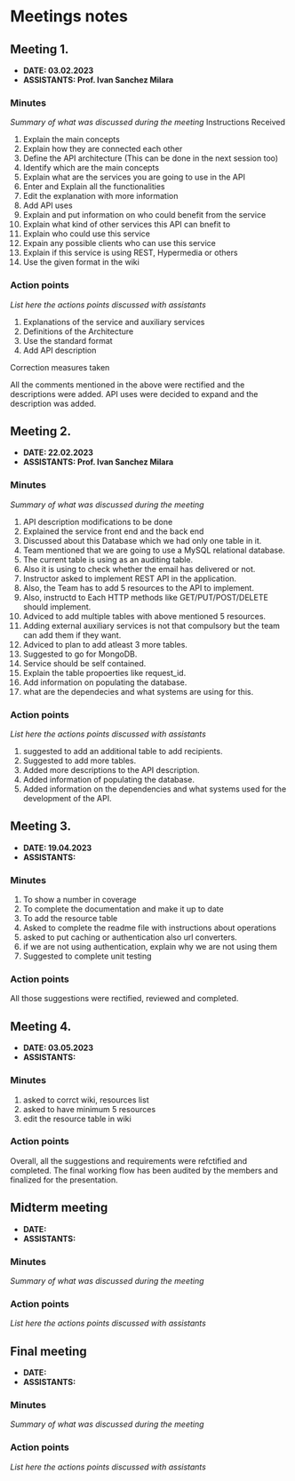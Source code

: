 # Meetings notes

## Meeting 1.
* **DATE: 03.02.2023**
* **ASSISTANTS: Prof. Ivan Sanchez Milara**

### Minutes
*Summary of what was discussed during the meeting*
Instructions Received

1. Explain the main concepts
2. Explain how they are connected each other
3. Define the API architecture (This can be done in the next session too)
4. Identify which are the main concepts
5. Explain what are the services you are going to use in the API
6. Enter and Explain all the functionalities
7. Edit the explanation with more information
8. Add API uses
9. Explain and put information on who could benefit from the service
10. Explain what kind of other services this API can bnefit to
11. Explain who could use this service
12. Expain any possible clients who can use this service
13. Explain if this service is using REST, Hypermedia or others
14. Use the given format in the wiki

### Action points
*List here the actions points discussed with assistants*

1. Explanations of the service and auxiliary services
2. Definitions of the Architecture
3. Use the standard format
4. Add API description

Correction measures taken

All the comments mentioned in the above were rectified and the descriptions were added. API uses were decided to expand and the description was added.


## Meeting 2.
* **DATE: 22.02.2023**
* **ASSISTANTS: Prof. Ivan Sanchez Milara**

### Minutes
*Summary of what was discussed during the meeting*

1. API description modifications to be done
2. Explained the service front end and the back end
3. Discussed about this Database which we had only one table in it. 
4. Team mentioned that we are going to use a MySQL relational database. 
5. The current table is using as an auditing table.
6. Also it is using to check whether the email has delivered or not.
7. Instructor asked to implement REST API in the application.
8. Also, the Team has to add 5 resources to the API to implement.
9. Also, instructd to Each HTTP methods like GET/PUT/POST/DELETE should implement.
10. Adviced to add multiple tables with above mentioned 5 resources.
11. Adding external auxiliary services is not that compulsory but the team can add them if they want.
12. Adviced to plan to add atleast 3 more tables.
13. Suggested to go for MongoDB.
14. Service should be self contained.
15. Explain the table propoerties like request_id.
16. Add information on populating the database.
17. what are the dependecies and what systems are using for this.

### Action points
*List here the actions points discussed with assistants*

1. suggested to add an additional table to add recipients.
2. Suggested to add more tables.
3. Added more descriptions to the API description.
4. Added information of populating the database.
5. Added information on the dependencies and what systems used for the development of the API.


## Meeting 3.
* **DATE: 19.04.2023**
* **ASSISTANTS:**

### Minutes

1. To show a number in coverage
2. To complete the documentation and make it up to date
3. To add the resource table
4. Asked to complete the readme file with instructions about operations
5. asked to put caching or authentication also url converters.
6. if we are not using authentication, explain why we are not using them
7. Suggested to complete unit testing

### Action points

All those suggestions were rectified, reviewed and completed.


## Meeting 4.
* **DATE: 03.05.2023**
* **ASSISTANTS:**

### Minutes
1. asked to corrct wiki, resources list
2. asked to have minimum 5 resources
3. edit the resource table in wiki

### Action points
Overall, all the suggestions and requirements were refctified and completed. 
The final working flow has been audited by the members and finalized for the presentation.




## Midterm meeting
* **DATE:**
* **ASSISTANTS:**

### Minutes
*Summary of what was discussed during the meeting*

### Action points
*List here the actions points discussed with assistants*




## Final meeting
* **DATE:**
* **ASSISTANTS:**

### Minutes
*Summary of what was discussed during the meeting*

### Action points
*List here the actions points discussed with assistants*




